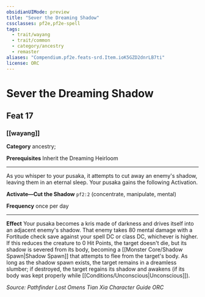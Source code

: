 ```yaml
---
obsidianUIMode: preview
title: "Sever the Dreaming Shadow"
cssclasses: pf2e,pf2e-spell
tags:
  - trait/wayang
  - trait/common
  - category/ancestry
  - remaster
aliases: "Compendium.pf2e.feats-srd.Item.ioK5GZD2dnrLB7ti"
license: ORC
---
```

# Sever the Dreaming Shadow
## Feat 17
### [[wayang]]

**Category** ancestry; 



**Prerequisites** Inherit the Dreaming Heirloom
* * *
As you whisper to your pusaka, it attempts to cut away an enemy's shadow, leaving them in an eternal sleep. Your pusaka gains the following Activation.

**Activate—Cut the Shadow** `pf2:2` (concentrate, manipulate, mental)

**Frequency** once per day

* * *

**Effect** Your pusaka becomes a kris made of darkness and drives itself into an adjacent enemy's shadow. That enemy takes 80 mental damage with a Fortitude check save against your spell DC or class DC, whichever is higher. If this reduces the creature to 0 Hit Points, the target doesn't die, but its shadow is severed from its body, becoming a [[Monster Core/Shadow Spawn|Shadow Spawn]] that attempts to flee from the target's body. As long as the shadow spawn exists, the target remains in a dreamless slumber; if destroyed, the target regains its shadow and awakens (if its body was kept properly while [[Conditions/Unconscious|Unconscious]]).

*Source: Pathfinder Lost Omens Tian Xia Character Guide*
*ORC*